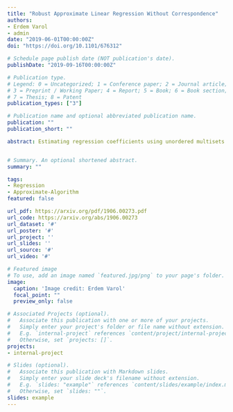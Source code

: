 ```yaml
---
title: "Robust Approximate Linear Regression Without Correspondence"
authors:
- Erdem Varol
- admin
date: "2019-06-01T00:00:00Z"
doi: "https://doi.org/10.1101/676312"

# Schedule page publish date (NOT publication's date).
publishDate: "2019-09-16T00:00:00Z"

# Publication type.
# Legend: 0 = Uncategorized; 1 = Conference paper; 2 = Journal article;
# 3 = Preprint / Working Paper; 4 = Report; 5 = Book; 6 = Book section;
# 7 = Thesis; 8 = Patent
publication_types: ["3"]

# Publication name and optional abbreviated publication name.
publication: ""
publication_short: ""

abstract: Estimating regression coefficients using unordered multisets of covariates and responses has been introduced as the regression without correspondence problem. Previous theoretical analysis of the problem has been done in a setting where the responses are a permutation of the regressed covariates. This paper expands the setting by analyzing the problem where they may be missing correspondences and outliers in addition to a permutation action. We term this problem robust regression without correspondence and provide several algorithms for exact and approximate recovery in a noiseless and noisy one-dimensional setting as well as an approximation algorithm for multiple dimensions. The theoretical guarantees of the algorithms are verified in simulation data. We also demonstrate a neuroscience application by obtaining robust point set matchings of the neurons of the model organism Caenorhabditis elegans.


# Summary. An optional shortened abstract.
summary: ""

tags:
- Regression
- Approximate-Algorithm
featured: false

url_pdf: https://arxiv.org/pdf/1906.00273.pdf
url_code: https://arxiv.org/abs/1906.00273
url_dataset: '#'
url_poster: '#'
url_project: ''
url_slides: ''
url_source: '#'
url_video: '#'

# Featured image
# To use, add an image named `featured.jpg/png` to your page's folder. 
image:
  caption: 'Image credit: Erdem Varol'
  focal_point: ""
  preview_only: false

# Associated Projects (optional).
#   Associate this publication with one or more of your projects.
#   Simply enter your project's folder or file name without extension.
#   E.g. `internal-project` references `content/project/internal-project/index.md`.
#   Otherwise, set `projects: []`.
projects:
- internal-project

# Slides (optional).
#   Associate this publication with Markdown slides.
#   Simply enter your slide deck's filename without extension.
#   E.g. `slides: "example"` references `content/slides/example/index.md`.
#   Otherwise, set `slides: ""`.
slides: example
---
```

